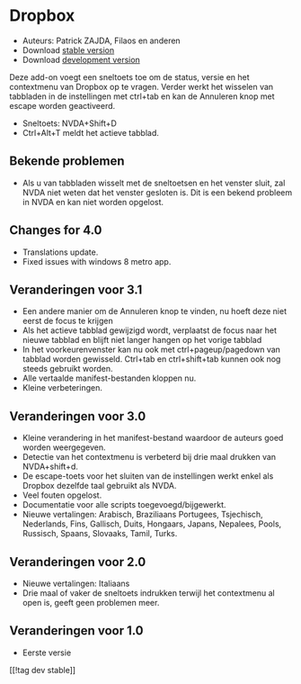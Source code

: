 # Dropbox #

* Auteurs: Patrick ZAJDA, Filaos en anderen
* Download [stable version][1]
* Download [development version][2]

Deze add-on voegt een sneltoets toe om de status, versie en het contextmenu
van Dropbox op te vragen. Verder werkt het wisselen van tabbladen in de
instellingen met ctrl+tab en kan de Annuleren knop met escape worden
geactiveerd.

* Sneltoets: NVDA+Shift+D
* Ctrl+Alt+T meldt het actieve tabblad.

## Bekende problemen ##

* Als u van tabbladen wisselt met de sneltoetsen en het venster sluit, zal NVDA niet weten dat het venster gesloten is.
Dit is een bekend probleem in NVDA en kan niet worden opgelost.

## Changes for 4.0 ##

* Translations update.
* Fixed issues with windows 8 metro app.

## Veranderingen voor 3.1 ##

* Een andere manier om de Annuleren knop te vinden, nu hoeft deze niet eerst
  de focus te krijgen
* Als het actieve tabblad gewijzigd wordt, verplaatst de focus naar het
  nieuwe tabblad en blijft niet langer hangen op het vorige tabblad
* In het voorkeurenvenster kan nu ook met ctrl+pageup/pagedown van tabblad
  worden gewisseld. Ctrl+tab en ctrl+shift+tab kunnen ook nog steeds
  gebruikt worden.
* Alle vertaalde manifest-bestanden kloppen nu.
* Kleine verbeteringen.

## Veranderingen voor 3.0 ##

* Kleine verandering in het manifest-bestand waardoor de auteurs goed worden
  weergegeven.
* Detectie van het contextmenu is verbeterd bij drie maal drukken van
  NVDA+shift+d.
* De escape-toets voor het sluiten van de instellingen werkt enkel als
  Dropbox dezelfde taal gebruikt als NVDA.
* Veel fouten opgelost.
* Documentatie voor alle scripts toegevoegd/bijgewerkt.
* Nieuwe vertalingen: Arabisch, Braziliaans Portugees, Tsjechisch,
  Nederlands, Fins, Gallisch, Duits, Hongaars, Japans, Nepalees, Pools,
  Russisch, Spaans, Slovaaks, Tamil, Turks.

## Veranderingen voor 2.0 ##

* Nieuwe vertalingen: Italiaans
* Drie maal of vaker de sneltoets indrukken terwijl het contextmenu al open
  is, geeft geen problemen meer.

## Veranderingen voor 1.0 ##

* Eerste versie

[[!tag dev stable]]

[1]: http://addons.nvda-project.org/files/get.php?file=dx

[2]: http://addons.nvda-project.org/files/get.php?file=dx-dev
